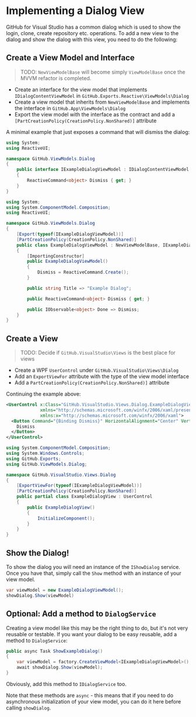 # Implementing a Dialog View

GitHub for Visual Studio has a common dialog which is used to show the login, clone, create repository etc. operations. To add a new view to the dialog and show the dialog with this view, you need to do the following:

## Create a View Model and Interface

> TODO: `NewViewModelBase` will become simply `ViewModelBase` once the MVVM refactor is completed.

- Create an interface for the view model that implements `IDialogContentViewModel` in `GitHub.Exports.Reactive\ViewModels\Dialog`
- Create a view model that inherits from `NewViewModelBase` and implements the interface in `GitHub.App\ViewModels\Dialog`
- Export the view model with the interface as the contract and add a `[PartCreationPolicy(CreationPolicy.NonShared)]` attribute

A minimal example that just exposes a command that will dismiss the dialog:

```csharp
using System;
using ReactiveUI;

namespace GitHub.ViewModels.Dialog
{
    public interface IExampleDialogViewModel : IDialogContentViewModel
    {
        ReactiveCommand<object> Dismiss { get; }
    }
}
```

```csharp
using System;
using System.ComponentModel.Composition;
using ReactiveUI;

namespace GitHub.ViewModels.Dialog
{
    [Export(typeof(IExampleDialogViewModel))]
    [PartCreationPolicy(CreationPolicy.NonShared)]
    public class ExampleDialogViewModel : NewViewModelBase, IExampleDialogViewModel
    {
        [ImportingConstructor]
        public ExampleDialogViewModel()
        {
            Dismiss = ReactiveCommand.Create();
        }

        public string Title => "Example Dialog";

        public ReactiveCommand<object> Dismiss { get; }

        public IObservable<object> Done => Dismiss;
    }
}
```

## Create a View

> TODO: Decide if `GitHub.VisualStudio\Views` is the best place for views

- Create a WPF `UserControl` under `GitHub.VisualStudio\Views\Dialog` 
- Add an `ExportViewFor` attribute with the type of the view model interface
- Add a `PartCreationPolicy(CreationPolicy.NonShared)]` attribute

Continuing the example above:

```xml
<UserControl x:Class="GitHub.VisualStudio.Views.Dialog.ExampleDialogView"
             xmlns="http://schemas.microsoft.com/winfx/2006/xaml/presentation"
             xmlns:x="http://schemas.microsoft.com/winfx/2006/xaml">
  <Button Command="{Binding Dismiss}" HorizontalAlignment="Center" VerticalAlignment="Center">
    Dismiss
  </Button>
</UserControl>
```

```csharp
using System.ComponentModel.Composition;
using System.Windows.Controls;
using GitHub.Exports;
using GitHub.ViewModels.Dialog;

namespace GitHub.VisualStudio.Views.Dialog
{
    [ExportViewFor(typeof(IExampleDialogViewModel))]
    [PartCreationPolicy(CreationPolicy.NonShared)]
    public partial class ExampleDialogView : UserControl
    {
        public ExampleDialogView()
        {
            InitializeComponent();
        }
    }
}
```

## Show the Dialog!

To show the dialog you will need an instance of the `IShowDialog` service. Once you have that, simply call the `Show` method with an instance of your view model.

```csharp
var viewModel = new ExampleDialogViewModel();
showDialog.Show(viewModel)
```

## Optional: Add a method to `DialogService`

Creating a view model like this may be the right thing to do, but it's not very reusable or testable. If you want your dialog to be easy reusable, add a method to `DialogService`:

```csharp
public async Task ShowExampleDialog()
{
    var viewModel = factory.CreateViewModel<IExampleDialogViewModel>();
    await showDialog.Show(viewModel);
}
```

Obviously, add this method to `IDialogService` too.

Note that these methods are `async` - this means that if you need to do asynchronous initialization of your view model, you can do it here before calling `showDialog`.